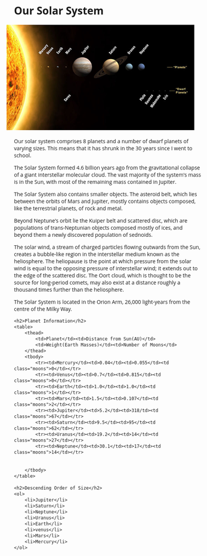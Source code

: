 <!DOCTYPE html>
<html lang="en">
<head>
	<title>ex-solarsystem</title>
	<meta charset="utf-8" />
    <meta http-equiv="Content-type" content="text/html; charset=utf-8" />
    <meta name="viewport" content="width=device-width, initial-scale=1" />
     <link href="https://fonts.googleapis.com/css?family=Open+Sans" rel="stylesheet">
    <link href='https://fonts.googleapis.com/css?family=Fjalla+One' rel='stylesheet' type='text/css'>    
</head>
<style type="text/css">
	body {
		font-family: 'Open Sans', 'Helvetica Neue', Helvetica, Arial, sans-serif;
	}

	h1{
		font-family: 'Fjalla One', sans-serif;
		text-align: center;
	}

	img#planets{
		float: right;
		margin: 0 20px 20px 50px;
	}

	table{
		clear: both;
		border-collapse: collapse;
		border: 1px solid #777;
	}
	th,td {
		border: 1px solid #777;
		padding: 3px 5px;
	}

	td.moons {
 		 text-align: right;
 		 padding-right: 10px;
	}



</style>

<body>
	<h1>Our Solar System</h1>
	<img src="Planets2008.jpg" align="right" id="planets">
	<p>Our solar system comprises 8 planets and a number of dwarf planets of varying sizes. This means that it has shrunk in the 30 years since I went to school.</p>
	<p>The Solar System formed 4.6 billion years ago from the gravitational collapse of a giant interstellar molecular cloud. The vast majority of the system's mass is in the Sun, with most of the remaining mass contained in Jupiter.</p>
	<p>The Solar System also contains smaller objects. The asteroid belt, which lies between the orbits of Mars and Jupiter, mostly contains objects composed, like the terrestrial planets, of rock and metal.</p>
	<p>Beyond Neptune's orbit lie the Kuiper belt and scattered disc, which are populations of trans-Neptunian objects composed mostly of ices, and beyond them a newly discovered population of sednoids.</p>
	<p>The solar wind, a stream of charged particles flowing outwards from the Sun, creates a bubble-like region in the interstellar medium known as the heliosphere. The heliopause is the point at which pressure from the solar wind is equal to the opposing pressure of interstellar wind; it extends out to the edge of the scattered disc. The Oort cloud, which is thought to be the source for long-period comets, may also exist at a distance roughly a thousand times further than the heliosphere.</p>
	<p>The Solar System is located in the Orion Arm, 26,000 light-years from the centre of the Milky Way.</p>

	<h2>Planet Information</h2>
	<table>
		<thead>
			<td>Planet</td><td>Distance from Sun(AU)</td>
			<td>Weight(Earth Masses)</td><td>Number of Moons</td>
		</thead>
		<tbody>
			<tr><td>Mercury</td><td>0.04</td><td>0.055</td><td class="moons">0</td></tr>
			<tr><td>Venus</td><td>0.7</td><td>0.815</td><td class="moons">0</td></tr>
			<tr><td>Earth</td><td>1.0</td><td>1.0</td><td class="moons">1</td></tr>
			<tr><td>Mars</td><td>1.5</td><td>0.107</td><td class="moons">2</td></tr>
			<tr><td>Jupiter</td><td>5.2</td><td>318/td><td class="moons">67</td></tr>
			<tr><td>Saturn</td><td>9.5</td><td>95</td><td class="moons">62</td></tr>
			<tr><td>Uranus</td><td>19.2</td><td>14</td><td class="moons">27</td></tr>
			<tr><td>Neptune</td><td>30.1</td><td>17</td><td class="moons">14</td></tr>


		</tbody>
	</table>

	<h2>Descending Order of Size</h2>
	<ol>
		<li>Jupiter</li>
		<li>Saturn</li>
		<li>Neptune</li>
		<li>Uranus</li>
		<li>Earth</li>
		<li>venus</li>
		<li>Mars</li>
		<li>Mercury</li>
	</ol>
</body>
</html>
